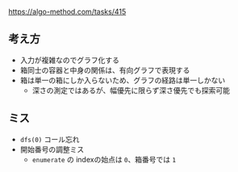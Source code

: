 https://algo-method.com/tasks/415

## 考え方
- 入力が複雑なのでグラフ化する
- 箱同士の容器と中身の関係は、有向グラフで表現する
- 箱は単一の箱にしか入らないため、グラフの経路は単一しかない
  - 深さの測定ではあるが、幅優先に限らず深さ優先でも探索可能


## ミス
- `dfs(0)` コール忘れ
- 開始番号の調整ミス
  - `enumerate` の indexの始点は `0`、箱番号では `1`

